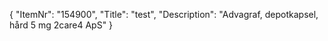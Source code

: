 {
  "ItemNr": "154900",
  "Title": "test",
  "Description": "Advagraf, depotkapsel, hård 5 mg 2care4 ApS"
}